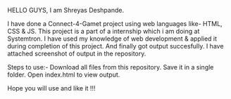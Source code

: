 HELLO GUYS, I am Shreyas Deshpande.

I have done a Connect-4-Gamet project using web languages like- HTML, CSS & JS. This project is a part of a internship which i am doing at Systemtron. I have used my knowledge of web development & applied it during completion of this project. And finally got output succesfully. I have attached screenshot of output in the repository.

Steps to use:- Download all files from this repository. Save it in a single folder. Open index.html to view output.

Hope you will use and like it !!!
